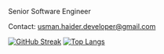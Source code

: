 Senior Software Engineer

Contact: usman.haider.developer@gmail.com

[![GitHub Streak](http://github-readme-streak-stats.herokuapp.com?user=UsmanHaider15&date_format=M%20j%5B%2C%20Y%5D)](https://git.io/streak-stats)
[![Top Langs](https://github-readme-stats.vercel.app/api/top-langs/?username=UsmanHaider15&layout=compact&theme=vision-friendly-dark)](https://github.com/UsmanHaider15/github-readme-stats)


